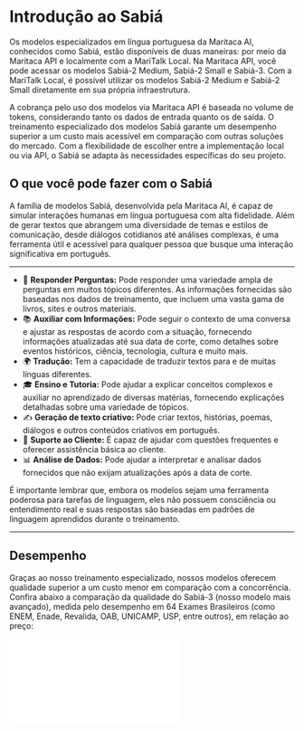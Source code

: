 # Introdução ao Sabiá

Os modelos especializados em língua portuguesa da Maritaca AI, conhecidos como Sabiá, estão disponíveis de duas maneiras: por meio da Maritaca API e localmente com a MariTalk Local. Na Maritaca API, você pode acessar os modelos Sabiá-2 Medium, Sabiá-2 Small e Sabiá-3. Com a MariTalk Local, é possível utilizar os modelos Sabiá-2 Medium e Sabiá-2 Small diretamente em sua própria infraestrutura.

A cobrança pelo uso dos modelos via Maritaca API é baseada no volume de tokens, considerando tanto os dados de entrada quanto os de saída. O treinamento especializado dos modelos Sabiá garante um desempenho superior a um custo mais acessível em comparação com outras soluções do mercado. Com a flexibilidade de escolher entre a implementação local ou via API, o Sabiá se adapta às necessidades específicas do seu projeto.


## O que você pode fazer com o Sabiá

A família de modelos Sabiá, desenvolvida pela Maritaca AI, é capaz de simular interações humanas em língua portuguesa com alta fidelidade. Além de gerar textos que abrangem uma diversidade de temas e estilos de comunicação, desde diálogos cotidianos até análises complexas, é uma ferramenta útil e acessível para qualquer pessoa que busque uma interação significativa em português.

---

- 🧠 **Responder Perguntas:**  Pode responder uma variedade ampla de perguntas em muitos tópicos diferentes. As informações fornecidas são baseadas nos dados de treinamento, que incluem uma vasta gama de livros, sites e outros materiais.
- 📚 **Auxiliar com Informações:** Pode seguir o contexto de uma conversa e ajustar as respostas de acordo com a situação, fornecendo informações atualizadas até sua data de corte, como detalhes sobre eventos históricos, ciência, tecnologia, cultura e muito mais.
- 🌍 **Tradução:** Tem a capacidade de traduzir textos para e de muitas línguas diferentes.
- 🎓 **Ensino e Tutoria:** Pode ajudar a explicar conceitos complexos e auxiliar no aprendizado de diversas matérias, fornecendo explicações detalhadas sobre uma variedade de tópicos.
- ✍️ **Geração de texto criativo:** Pode criar textos, histórias, poemas, diálogos e outros conteúdos criativos em português.
- 💼 **Suporte ao Cliente:** É capaz de ajudar com questões frequentes e oferecer assistência básica ao cliente.
- 📊 **Análise de Dados:** Pode ajudar a interpretar e analisar dados fornecidos que não exijam atualizações após a data de corte.

É importante lembrar que, embora os modelos sejam uma ferramenta poderosa para tarefas de linguagem, eles não possuem consciência ou entendimento real e suas respostas são baseadas em padrões de linguagem aprendidos durante o treinamento.

---
## Desempenho

Graças ao nosso treinamento especializado, nossos modelos oferecem qualidade superior a um custo menor em comparação com a concorrência. Confira abaixo a comparação da qualidade do Sabiá-3 (nosso modelo mais avançado), medida pelo desempenho em 64 Exames Brasileiros (como ENEM, Enade, Revalida, OAB, UNICAMP, USP, entre outros), em relação ao preço:

<div id="graph-container" style={{ width: '100%', maxWidth: '100%', overflow: 'hidden', position: 'relative' }}>
  <iframe 
    src="/img/price_vs_performance_ptbr.html" 
    style={{
      width: '2384px',  /* Dimensões originais multiplicadas por 2 */
      height: '1164px', /* Dimensões originais multiplicadas por 2 */
      border: 'none',
      transformOrigin: '0 0',
      position: 'absolute',
      backgroundColor: 'white'
    }} 
    frameBorder="0"
    scrolling="no"
  />
</div>

<style>
  {`
    @media (min-width: 1024px) {
      #graph-container {
        height: 465.6px; /* 1164px * 0.4 */
      }
      #graph-container iframe {
        transform: scale(0.4);
      }
    }
    @media (min-width: 768px) and (max-width: 1023px) {
      #graph-container {
        height: 349.2px; /* 1164px * 0.3 */
      }
      #graph-container iframe {
        transform: scale(0.3);
      }
    }
    @media (max-width: 767px) {
      #graph-container {
        height: 186.24px; /* 1164px * 0.16 */
      }
      #graph-container iframe {
        transform: scale(0.16);
      }
    }
  `}
</style>

